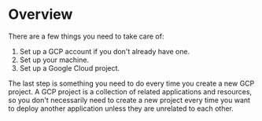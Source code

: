 # Overview

There are a few things you need to take care of:

1. Set up a GCP account if you don't already have one.
2. Set up your machine.
3. Set up a Google Cloud project.

The last step is something you need to do every time you create a new GCP
project. A GCP project is a collection of related applications and resources, so
you don't necessarily need to create a new project every time you want to deploy
another application unless they are unrelated to each other.
